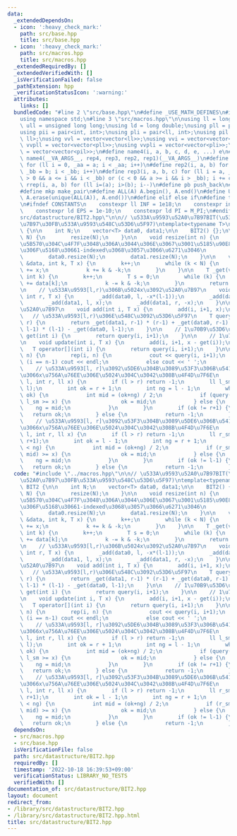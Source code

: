 ```yaml
---
data:
  _extendedDependsOn:
  - icon: ':heavy_check_mark:'
    path: src/base.hpp
    title: src/base.hpp
  - icon: ':heavy_check_mark:'
    path: src/macros.hpp
    title: src/macros.hpp
  _extendedRequiredBy: []
  _extendedVerifiedWith: []
  _isVerificationFailed: false
  _pathExtension: hpp
  _verificationStatusIcon: ':warning:'
  attributes:
    links: []
  bundledCode: "#line 2 \"src/base.hpp\"\n#define _USE_MATH_DEFINES\n#include <bits/stdc++.h>\n\
    using namespace std;\n#line 3 \"src/macros.hpp\"\n\nusing ll = long long;\nusing\
    \ ull = unsigned long long;\nusing ld = long double;\nusing pll = pair<ll, ll>;\n\
    using pii = pair<int, int>;\nusing pli = pair<ll, int>;\nusing pil = pair<int,\
    \ ll>;\nusing vvl = vector<vector<ll>>;\nusing vvi = vector<vector<int>>;\nusing\
    \ vvpll = vector<vector<pll>>;\nusing vvpli = vector<vector<pli>>;\nusing vvpil\
    \ = vector<vector<pil>>;\n#define name4(i, a, b, c, d, e, ...) e\n#define rep(...)\
    \ name4(__VA_ARGS__, rep4, rep3, rep2, rep1)(__VA_ARGS__)\n#define rep1(i, a)\
    \ for (ll i = 0, _aa = a; i < _aa; i++)\n#define rep2(i, a, b) for (ll i = a,\
    \ _bb = b; i < _bb; i++)\n#define rep3(i, a, b, c) for (ll i = a, _bb = b; (c\
    \ > 0 && a <= i && i < _bb) or (c < 0 && a >= i && i > _bb); i += c)\n#define\
    \ rrep(i, a, b) for (ll i=(a); i>(b); i--)\n#define pb push_back\n#define eb emplace_back\n\
    #define mkp make_pair\n#define ALL(A) A.begin(), A.end()\n#define UNIQUE(A) sort(ALL(A)),\
    \ A.erase(unique(ALL(A)), A.end())\n#define elif else if\n#define tostr to_string\n\
    \n#ifndef CONSTANTS\n    constexpr ll INF = 1e18;\n    constexpr int MOD = 1000000007;\n\
    \    constexpr ld EPS = 1e-10;\n    constexpr ld PI = M_PI;\n#endif\n#line 2 \"\
    src/datastructure/BIT2.hpp\"\n\n// \u533A\u9593\u52A0\u7B97BIT(\u533A\u9593\u52A0\
    \u7B97\u30FB\u533A\u9593\u548C\u53D6\u5F97)\ntemplate<typename T>\nstruct BIT2\
    \ {\n\n    int N;\n    vector<T> data0, data1;\n\n    BIT2() {};\n\n    BIT2(int\
    \ N) {\n        resize(N);\n    }\n\n    void resize(int n) {\n        // \u6DFB\
    \u5B570\u304C\u4F7F\u3048\u306A\u3044\u306E\u3067\u3001\u5185\u90E8\u7684\u306B\
    \u306F\u5168\u30661-indexed\u3068\u3057\u3066\u6271\u3046\n        N = ++n;\n\
    \        data0.resize(N);\n        data1.resize(N);\n    }\n\n    void _add(vector<T>\
    \ &data, int k, T x) {\n        k++;\n        while (k < N) {\n            data[k]\
    \ += x;\n            k += k & -k;\n        }\n    }\n\n    T _get(vector<T> &data,\
    \ int k) {\n        k++;\n        T s = 0;\n        while (k) {\n            s\
    \ += data[k];\n            k -= k & -k;\n        }\n        return s;\n    }\n\
    \n    // \u533A\u9593[l,r)\u306B\u5024x\u3092\u52A0\u7B97\n    void add(int l,\
    \ int r, T x) {\n        _add(data0, l, -x*(l-1));\n        _add(data0, r, x*(r-1));\n\
    \        _add(data1, l, x);\n        _add(data1, r, -x);\n    }\n\n    // 1\u70B9\
    \u52A0\u7B97\n    void add(int i, T x) {\n        add(i, i+1, x);\n    }\n\n \
    \   // \u533A\u9593[l,r)\u306E\u548C\u3092\u53D6\u5F97\n    T query(int l, int\
    \ r) {\n        return _get(data1, r-1) * (r-1) + _get(data0, r-1) - _get(data1,\
    \ l-1) * (l-1) - _get(data0, l-1);\n    }\n\n    // 1\u70B9\u53D6\u5F97\n    T\
    \ get(int i) {\n        return query(i, i+1);\n    }\n\n    // 1\u70B9\u66F4\u65B0\
    \n    void update(int i, T x) {\n        add(i, i+1, x - get(i));\n    }\n\n \
    \   T operator[](int i) {\n        return query(i, i+1);\n    }\n\n    void print(int\
    \ n) {\n        rep(i, n) {\n            cout << query(i, i+1);\n            if\
    \ (i == n-1) cout << endl;\n            else cout << ' ';\n        }\n    }\n\n\
    \    // \u533A\u9593[l, r]\u3092\u5DE6\u304B\u3089\u53F3\u306B\u5411\u304B\u3063\
    \u3066x\u756A\u76EE\u306E\u5024\u304C\u3042\u308B\u4F4D\u7F6E\n    ll bisearch_fore(int\
    \ l, int r, ll x) {\n        if (l > r) return -1;\n        ll l_sm = query(0,\
    \ l);\n        int ok = r + 1;\n        int ng = l - 1;\n        while (ng+1 <\
    \ ok) {\n            int mid = (ok+ng) / 2;\n            if (query(0, mid+1) -\
    \ l_sm >= x) {\n                ok = mid;\n            } else {\n            \
    \    ng = mid;\n            }\n        }\n        if (ok != r+1) {\n         \
    \   return ok;\n        } else {\n            return -1;\n        }\n    }\n\n\
    \    // \u533A\u9593[l, r]\u3092\u53F3\u304B\u3089\u5DE6\u306B\u5411\u304B\u3063\
    \u3066x\u756A\u76EE\u306E\u5024\u304C\u3042\u308B\u4F4D\u7F6E\n    ll bisearch_back(int\
    \ l, int r, ll x) {\n        if (l > r) return -1;\n        ll r_sm = query(0,\
    \ r+1);\n        int ok = l - 1;\n        int ng = r + 1;\n        while (ok+1\
    \ < ng) {\n            int mid = (ok+ng) / 2;\n            if (r_sm - query(0,\
    \ mid) >= x) {\n                ok = mid;\n            } else {\n            \
    \    ng = mid;\n            }\n        }\n        if (ok != l-1) {\n         \
    \   return ok;\n        } else {\n            return -1;\n        }\n    }\n};\n"
  code: "#include \"../macros.hpp\"\n\n// \u533A\u9593\u52A0\u7B97BIT(\u533A\u9593\
    \u52A0\u7B97\u30FB\u533A\u9593\u548C\u53D6\u5F97)\ntemplate<typename T>\nstruct\
    \ BIT2 {\n\n    int N;\n    vector<T> data0, data1;\n\n    BIT2() {};\n\n    BIT2(int\
    \ N) {\n        resize(N);\n    }\n\n    void resize(int n) {\n        // \u6DFB\
    \u5B570\u304C\u4F7F\u3048\u306A\u3044\u306E\u3067\u3001\u5185\u90E8\u7684\u306B\
    \u306F\u5168\u30661-indexed\u3068\u3057\u3066\u6271\u3046\n        N = ++n;\n\
    \        data0.resize(N);\n        data1.resize(N);\n    }\n\n    void _add(vector<T>\
    \ &data, int k, T x) {\n        k++;\n        while (k < N) {\n            data[k]\
    \ += x;\n            k += k & -k;\n        }\n    }\n\n    T _get(vector<T> &data,\
    \ int k) {\n        k++;\n        T s = 0;\n        while (k) {\n            s\
    \ += data[k];\n            k -= k & -k;\n        }\n        return s;\n    }\n\
    \n    // \u533A\u9593[l,r)\u306B\u5024x\u3092\u52A0\u7B97\n    void add(int l,\
    \ int r, T x) {\n        _add(data0, l, -x*(l-1));\n        _add(data0, r, x*(r-1));\n\
    \        _add(data1, l, x);\n        _add(data1, r, -x);\n    }\n\n    // 1\u70B9\
    \u52A0\u7B97\n    void add(int i, T x) {\n        add(i, i+1, x);\n    }\n\n \
    \   // \u533A\u9593[l,r)\u306E\u548C\u3092\u53D6\u5F97\n    T query(int l, int\
    \ r) {\n        return _get(data1, r-1) * (r-1) + _get(data0, r-1) - _get(data1,\
    \ l-1) * (l-1) - _get(data0, l-1);\n    }\n\n    // 1\u70B9\u53D6\u5F97\n    T\
    \ get(int i) {\n        return query(i, i+1);\n    }\n\n    // 1\u70B9\u66F4\u65B0\
    \n    void update(int i, T x) {\n        add(i, i+1, x - get(i));\n    }\n\n \
    \   T operator[](int i) {\n        return query(i, i+1);\n    }\n\n    void print(int\
    \ n) {\n        rep(i, n) {\n            cout << query(i, i+1);\n            if\
    \ (i == n-1) cout << endl;\n            else cout << ' ';\n        }\n    }\n\n\
    \    // \u533A\u9593[l, r]\u3092\u5DE6\u304B\u3089\u53F3\u306B\u5411\u304B\u3063\
    \u3066x\u756A\u76EE\u306E\u5024\u304C\u3042\u308B\u4F4D\u7F6E\n    ll bisearch_fore(int\
    \ l, int r, ll x) {\n        if (l > r) return -1;\n        ll l_sm = query(0,\
    \ l);\n        int ok = r + 1;\n        int ng = l - 1;\n        while (ng+1 <\
    \ ok) {\n            int mid = (ok+ng) / 2;\n            if (query(0, mid+1) -\
    \ l_sm >= x) {\n                ok = mid;\n            } else {\n            \
    \    ng = mid;\n            }\n        }\n        if (ok != r+1) {\n         \
    \   return ok;\n        } else {\n            return -1;\n        }\n    }\n\n\
    \    // \u533A\u9593[l, r]\u3092\u53F3\u304B\u3089\u5DE6\u306B\u5411\u304B\u3063\
    \u3066x\u756A\u76EE\u306E\u5024\u304C\u3042\u308B\u4F4D\u7F6E\n    ll bisearch_back(int\
    \ l, int r, ll x) {\n        if (l > r) return -1;\n        ll r_sm = query(0,\
    \ r+1);\n        int ok = l - 1;\n        int ng = r + 1;\n        while (ok+1\
    \ < ng) {\n            int mid = (ok+ng) / 2;\n            if (r_sm - query(0,\
    \ mid) >= x) {\n                ok = mid;\n            } else {\n            \
    \    ng = mid;\n            }\n        }\n        if (ok != l-1) {\n         \
    \   return ok;\n        } else {\n            return -1;\n        }\n    }\n};\n"
  dependsOn:
  - src/macros.hpp
  - src/base.hpp
  isVerificationFile: false
  path: src/datastructure/BIT2.hpp
  requiredBy: []
  timestamp: '2022-10-18 16:39:53+09:00'
  verificationStatus: LIBRARY_NO_TESTS
  verifiedWith: []
documentation_of: src/datastructure/BIT2.hpp
layout: document
redirect_from:
- /library/src/datastructure/BIT2.hpp
- /library/src/datastructure/BIT2.hpp.html
title: src/datastructure/BIT2.hpp
---
```

